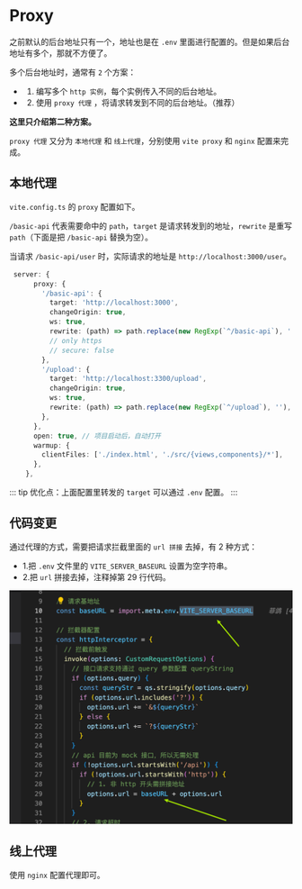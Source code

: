 # Proxy

之前默认的后台地址只有一个，地址也是在 `.env` 里面进行配置的。但是如果后台地址有多个，那就不方便了。

多个后台地址时，通常有 `2` 个方案：

- 1. 编写多个 `http 实例`，每个实例传入不同的后台地址。
- 2. 使用 `proxy 代理` ，将请求转发到不同的后台地址。（推荐）

**这里只介绍第二种方案。**

`proxy 代理` 又分为 `本地代理` 和 `线上代理`，分别使用 `vite proxy` 和 `nginx` 配置来完成。

## 本地代理

`vite.config.ts` 的 `proxy` 配置如下。

`/basic-api` 代表需要命中的 `path`，`target` 是请求转发到的地址，`rewrite` 是重写 `path`（下面是把 `/basic-api` 替换为空）。

当请求 `/basic-api/user` 时，实际请求的地址是 `http://localhost:3000/user`。

```ts
 server: {
      proxy: {
        '/basic-api': {
          target: 'http://localhost:3000',
          changeOrigin: true,
          ws: true,
          rewrite: (path) => path.replace(new RegExp(`^/basic-api`), ''),
          // only https
          // secure: false
        },
        '/upload': {
          target: 'http://localhost:3300/upload',
          changeOrigin: true,
          ws: true,
          rewrite: (path) => path.replace(new RegExp(`^/upload`), ''),
        },
      },
      open: true, // 项目启动后，自动打开
      warmup: {
        clientFiles: ['./index.html', './src/{views,components}/*'],
      },
    },
```

::: tip
优化点：上面配置里转发的 `target` 可以通过 `.env` 配置。
:::

## 代码变更

通过代理的方式，需要把请求拦截里面的 `url 拼接` 去掉，有 2 种方式：

- 1.把 `.env` 文件里的 `VITE_SERVER_BASEURL` 设置为空字符串。
- 2.把 `url` 拼接去掉，注释掉第 29 行代码。

![alt text](image-18.png)

## 线上代理

使用 `nginx` 配置代理即可。
